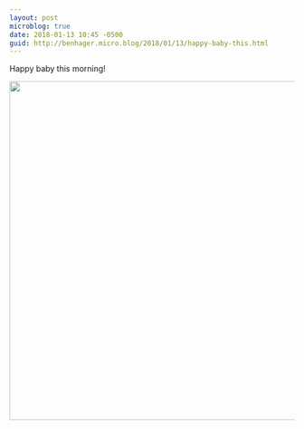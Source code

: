 ```yaml
---
layout: post
microblog: true
date: 2018-01-13 10:45 -0500
guid: http://benhager.micro.blog/2018/01/13/happy-baby-this.html
---
```

Happy baby this morning!

<img src="http://hager.blog/uploads/2018/b1537a9006.jpg" width="600" height="599" />
